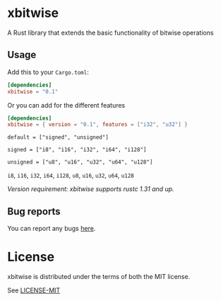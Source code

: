 # xbitwise

A Rust library that extends the basic functionality of bitwise operations

## Usage

Add this to your `Cargo.toml`:

```toml
[dependencies]
xbitwise = "0.1"
```
Or you can add for the different features

```toml
[dependencies]
xbitwise = { version = "0.1", features = ["i32", "u32"] }
```

`default = ["signed", "unsigned"]`

`signed = ["i8", "i16", "i32", "i64", "i128"]`

`unsigned = ["u8", "u16", "u32", "u64", "u128"]`

`i8`, `i16`, `i32`, `i64`, `i128`, `u8`, `u16`, `u32`, `u64`, `u128`

*Version requirement: xbitwise supports rustc 1.31 and up.*

## Bug reports

You can report any bugs [here](https://github.com/LuisMBaezCo/xbitwise/issues).

# License

xbitwise is distributed under the terms of both the MIT license.

See [LICENSE-MIT](LICENSE-MIT)
